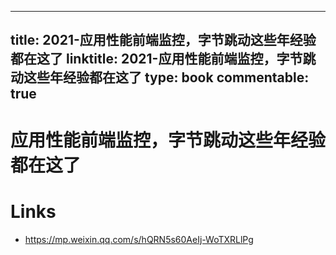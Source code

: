 
---
title: 2021-应用性能前端监控，字节跳动这些年经验都在这了
linktitle: 2021-应用性能前端监控，字节跳动这些年经验都在这了
type: book
commentable: true
---

# 应用性能前端监控，字节跳动这些年经验都在这了

# Links

- https://mp.weixin.qq.com/s/hQRN5s60AeIj-WoTXRLlPg

    